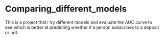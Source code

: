 # Comparing_different_models
This is a project that i try different models and evaluate the AUC curve to see which is better at predicting whether if a person subscribes to a deposit or not.
